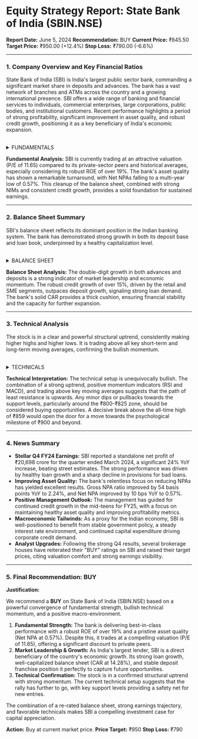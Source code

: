 # Equity Strategy Report: State Bank of India (SBIN.NSE)

**Report Date:** June 5, 2024
**Recommendation:** BUY
**Current Price:** ₹845.50
**Target Price:** ₹950.00 (+12.4%)
**Stop Loss:** ₹790.00 (-6.6%)

---

### 1. Company Overview and Key Financial Ratios

State Bank of India (SBI) is India's largest public sector bank, commanding a significant market share in deposits and advances. The bank has a vast network of branches and ATMs across the country and a growing international presence. SBI offers a wide range of banking and financial services to individuals, commercial enterprises, large corporations, public bodies, and institutional customers. Recent performance highlights a period of strong profitability, significant improvement in asset quality, and robust credit growth, positioning it as a key beneficiary of India's economic expansion.

<br>

<details>
<summary>FUNDAMENTALS</summary>

*   **Market Capitalization:** ₹7,54,450 Cr.
*   **Price-to-Earnings (P/E) Ratio (TTM):** 11.65
*   **Price-to-Book (P/B) Ratio:** 2.15
*   **Return on Equity (ROE):** 19.35%
*   **Return on Assets (ROA):** 1.04%
*   **Dividend Yield:** 1.62%
*   **Net Interest Margin (NIM) (FY24):** 3.43%
*   **Gross NPA Ratio:** 2.24%
*   **Net NPA Ratio:** 0.57%
*   **CASA Ratio:** 41.11%

</details>

**Fundamental Analysis:**
SBI is currently trading at an attractive valuation (P/E of 11.65) compared to its private-sector peers and historical averages, especially considering its robust ROE of over 19%. The bank's asset quality has shown a remarkable turnaround, with Net NPAs falling to a multi-year low of 0.57%. This cleanup of the balance sheet, combined with strong NIMs and consistent credit growth, provides a solid foundation for sustained earnings.

---

### 2. Balance Sheet Summary

SBI's balance sheet reflects its dominant position in the Indian banking system. The bank has demonstrated strong growth in both its deposit base and loan book, underpinned by a healthy capitalization level.

<br>

<details>
<summary>BALANCE SHEET</summary>

**Key Items (as of March 31, 2024):**
*   **Total Deposits:** ₹49,66,542 Cr. (Up 11.13% YoY)
*   **Gross Advances (Loans):** ₹37,67,443 Cr. (Up 15.24% YoY)
*   **Total Assets:** ₹60,90,171 Cr.
*   **Capital Adequacy Ratio (CAR):** 14.28% (Well above the regulatory requirement of 11.70%)

**Liability Analysis:**
*   The bank maintains a strong low-cost deposit franchise, with the CASA (Current Account Savings Account) ratio at a healthy 41.11%. While this has moderated slightly, it remains a key competitive advantage, keeping the cost of funds in check.
*   The overall deposit growth of over 11% YoY ensures a stable funding source for its aggressive loan expansion.
*   The Debt-to-Equity ratio for a bank is best analyzed through its Capital Adequacy Ratio (CAR). At 14.28%, SBI is well-capitalized to absorb unexpected losses and support future growth without needing immediate capital infusion.

</details>

**Balance Sheet Analysis:**
The double-digit growth in both advances and deposits is a strong indicator of market leadership and economic momentum. The robust credit growth of over 15%, driven by the retail and SME segments, outpaces deposit growth, signaling strong loan demand. The bank's solid CAR provides a thick cushion, ensuring financial stability and the capacity for further expansion.

---

### 3. Technical Analysis

The stock is in a clear and powerful structural uptrend, consistently making higher highs and higher lows. It is trading above all key short-term and long-term moving averages, confirming the bullish momentum.

<br>

<details>
<summary>TECHNICALS</summary>

*   **Trend:** Strong Uptrend. The price is trading above its 50-day (~₹810) and 200-day (~₹685) moving averages, which is a classic sign of bullish strength.
*   **RSI (Relative Strength Index - 14 Day):** 64.5. The RSI is in the bullish momentum zone (above 60) but not yet in the overbought territory (>70). This indicates that there is still room for further upside before the stock becomes technically extended.
*   **MACD (Moving Average Convergence Divergence):** The MACD line is trading above the signal line, and both are above the zero line, confirming strong upward momentum and a bullish trend.
*   **Chart Patterns:** The stock has recently broken out of a consolidation phase and is in price discovery mode, trading near its all-time highs.
*   **Support Levels:**
    *   **Immediate Support:** ₹825 (Previous swing high)
    *   **Key Support:** ₹800 (Psychological level and 50-day EMA zone)
    *   **Major Support:** ₹770 (Previous breakout level)
*   **Resistance Levels:**
    *   **Immediate Resistance:** ₹859 (All-time high)
    *   **Psychological Resistance:** ₹900

</details>

**Technical Interpretation:**
The technical setup is unequivocally bullish. The combination of a strong uptrend, positive momentum indicators (RSI and MACD), and trading above key moving averages suggests that the path of least resistance is upwards. Any minor dips or pullbacks towards the support levels, particularly around the ₹800-₹825 zone, should be considered buying opportunities. A decisive break above the all-time high of ₹859 would open the door for a move towards the psychological milestone of ₹900 and beyond.

---

### 4. News Summary

*   **Stellar Q4 FY24 Earnings:** SBI reported a standalone net profit of ₹20,698 crore for the quarter ended March 2024, a significant 24% YoY increase, beating street estimates. The strong performance was driven by healthy loan growth and a sharp decline in provisions for bad loans.
*   **Improving Asset Quality:** The bank's relentless focus on reducing NPAs has yielded excellent results. Gross NPA ratio improved by 54 basis points YoY to 2.24%, and Net NPA improved by 10 bps YoY to 0.57%.
*   **Positive Management Outlook:** The management has guided for continued credit growth in the mid-teens for FY25, with a focus on maintaining healthy asset quality and improving profitability metrics.
*   **Macroeconomic Tailwinds:** As a proxy for the Indian economy, SBI is well-positioned to benefit from stable government policy, a steady interest rate environment, and continued capital expenditure driving corporate credit demand.
*   **Analyst Upgrades:** Following the strong Q4 results, several brokerage houses have reiterated their "BUY" ratings on SBI and raised their target prices, citing valuation comfort and strong earnings visibility.

---

### 5. Final Recommendation: BUY

**Justification:**

We recommend a **BUY** on State Bank of India (SBIN.NSE) based on a powerful convergence of fundamental strength, bullish technical momentum, and a positive macro-environment.

1.  **Fundamental Strength:** The bank is delivering best-in-class performance with a robust ROE of over 19% and a pristine asset quality (Net NPA at 0.57%). Despite this, it trades at a compelling valuation (P/E of 11.65), offering a significant discount to private peers.
2.  **Market Leadership & Growth:** As India's largest lender, SBI is a direct beneficiary of the country's economic growth. Its strong loan growth, well-capitalized balance sheet (CAR at 14.28%), and stable deposit franchise position it perfectly to capture future opportunities.
3.  **Technical Confirmation:** The stock is in a confirmed structural uptrend with strong momentum. The current technical setup suggests that the rally has further to go, with key support levels providing a safety net for new entries.

The combination of a re-rated balance sheet, strong earnings trajectory, and favorable technicals makes SBI a compelling investment case for capital appreciation.

**Action:** Buy at current market price.
**Price Target:** ₹950
**Stop Loss:** ₹790